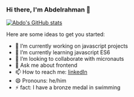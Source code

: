 ### Hi there, I'm Abdelrahman 👋
[![Abdo's GitHub stats](https://github-readme-stats.vercel.app/api?username=Abdo9826)](https://github.com/anuraghazra/github-readme-stats)




Here are some ideas to get you started:
- 🔭 I’m currently working on javascript projects
- 🌱 I’m currently learning javascript ES6
- 👯 I’m looking to collaborate with micronauts
- 💬 Ask me about frontend
- 📫 How to reach me: [linkedIn](https://www.linkedin.com/in/abdelruhman-mihamed-a42667179/)
- 😄 Pronouns: he/him
- ⚡ fact: I have a bronze medal in swimming 

